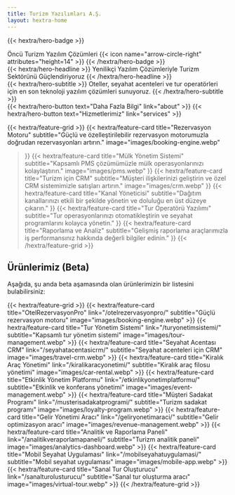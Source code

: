 ```yaml
---
title: Turizm Yazılımları A.Ş.
layout: hextra-home
---
```


{{< hextra/hero-badge >}}
  <div class="hx:w-2 hx:h-2 hx:rounded-full hx:bg-primary-400"></div>
  <span>Öncü Turizm Yazılım Çözümleri</span>
  {{< icon name="arrow-circle-right" attributes="height=14" >}}
{{< /hextra/hero-badge >}}

<div class="hx:mt-6 hx:mb-6">
{{< hextra/hero-headline >}}
  Yenilikçi Yazılım Çözümleriyle Turizm Sektörünü Güçlendiriyoruz
{{< /hextra/hero-headline >}}
</div>

<div class="hx:mb-12">
{{< hextra/hero-subtitle >}}
  Oteller, seyahat acenteleri ve tur operatörleri için en son teknoloji yazılım çözümleri sunuyoruz.
{{< /hextra/hero-subtitle >}}
</div>

<div class="hx:mb-6">
{{< hextra/hero-button text="Daha Fazla Bilgi" link="about" >}}
{{< hextra/hero-button text="Hizmetlerimiz" link="services" >}}
</div>

<div class="hx:mt-6"></div>

{{< hextra/feature-grid >}}
  {{< hextra/feature-card
    title="Rezervasyon Motoru"
    subtitle="Güçlü ve özelleştirilebilir rezervasyon motorumuzla doğrudan rezervasyonları artırın."
    image="images/booking-engine.webp"
  >}}
  {{< hextra/feature-card
    title="Mülk Yönetim Sistemi"
    subtitle="Kapsamlı PMS çözümümüzle mülk operasyonlarınızı kolaylaştırın."
    image="images/pms.webp"
  >}}
  {{< hextra/feature-card
    title="Turizm için CRM"
    subtitle="Müşteri ilişkilerinizi geliştirin ve özel CRM sistemimizle satışları artırın."
    image="images/crm.webp"
  >}}
  {{< hextra/feature-card
    title="Kanal Yöneticisi"
    subtitle="Dağıtım kanallarınızı etkili bir şekilde yönetin ve doluluğu en üst düzeye çıkarın."
  >}}
  {{< hextra/feature-card
    title="Tur Operatörü Yazılımı"
    subtitle="Tur operasyonlarınızı otomatikleştirin ve seyahat programlarını kolayca yönetin."
  >}}
  {{< hextra/feature-card
    title="Raporlama ve Analiz"
    subtitle="Gelişmiş raporlama araçlarımızla iş performansınız hakkında değerli bilgiler edinin."
  >}}
{{< /hextra/feature-grid >}}

## Ürünlerimiz (Beta)

Aşağıda, şu anda beta aşamasında olan ürünlerimizin bir listesini bulabilirsiniz:

{{< hextra/feature-grid >}}
  {{< hextra/feature-card title="OtelRezervasyonPro" link="/otelrezervasyonpro/" subtitle="Güçlü rezervasyon motoru" image="images/booking-engine.webp" >}}
  {{< hextra/feature-card title="Tur Yönetim Sistemi" link="/turyonetimsistemi/" subtitle="Kapsamlı tur yönetim sistemi" image="images/tour-management.webp" >}}
  {{< hextra/feature-card title="Seyahat Acentası CRM" link="/seyahatacentasicrm/" subtitle="Seyahat acenteleri için CRM" image="images/travel-crm.webp" >}}
  {{< hextra/feature-card title="Kiralık Araç Yönetimi" link="/kiralikaracyonetimi/" subtitle="Kiralık araç filosu yönetimi" image="images/car-rental.webp" >}}
  {{< hextra/feature-card title="Etkinlik Yönetim Platformu" link="/etkinlikyonetimplatformu/" subtitle="Etkinlik ve konferans yönetimi" image="images/event-management.webp" >}}
  {{< hextra/feature-card title="Müşteri Sadakat Programı" link="/musterisadakatprogrami/" subtitle="Turizm sadakat programı" image="images/loyalty-program.webp" >}}
  {{< hextra/feature-card title="Gelir Yönetimi Aracı" link="/geliryonetimaraci/" subtitle="Gelir optimizasyon aracı" image="images/revenue-management.webp" >}}
  {{< hextra/feature-card title="Analitik ve Raporlama Paneli" link="/analitikveraporlamapaneli/" subtitle="Turizm analitik paneli" image="images/analytics-dashboard.webp" >}}
  {{< hextra/feature-card title="Mobil Seyahat Uygulaması" link="/mobilseyahatuygulamasi/" subtitle="Mobil seyahat uygulaması" image="images/mobile-app.webp" >}}
  {{< hextra/feature-card title="Sanal Tur Oluşturucu" link="/sanalturolusturucu/" subtitle="Sanal tur oluşturma aracı" image="images/virtual-tour.webp" >}}
{{< /hextra/feature-grid >}}